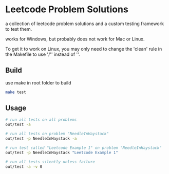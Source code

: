 # Leetcode Problem Solutions
a collection of leetcode problem solutions and a custom testing framework to test them.

works for Windows, but probably does not work for Mac or Linux.
  
To get it to work on Linux, you may only need to change the 'clean' rule in the Makefile to use '/'' instead of '\'.

## Build
use make in root folder to build

```bash
make test
```

## Usage
```bash
# run all tests on all problems
out/test -a

# run all tests on problem "NeedleInHaystack"
out/test -p NeedleInHaystack -a

# run test called "Leetcode Example 1" on problem "NeedleInHaystack"
out/test -p NeedleInHaystack "Leetcode Example 1"

# run all tests silently unless failure
out/test -a -v 0
```